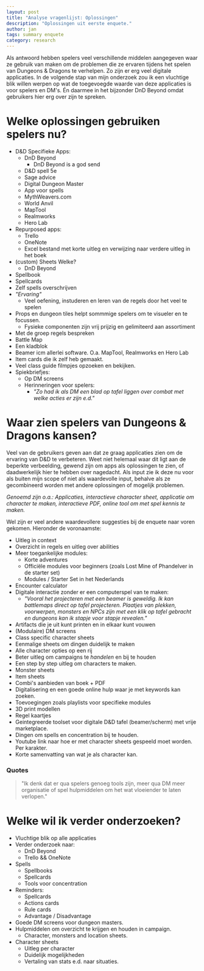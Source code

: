 ```yaml
---
layout: post
title: "Analyse vragenlijst: Oplossingen"
description: "Oplossingen uit eerste enquete."
author: jan
tags: summary enquete
category: research
---
```


Als antwoord hebben spelers veel verschillende middelen aangegeven waar ze gebruik van maken om de problemen die ze ervaren tijdens het spelen van Dungeons & Dragons te verhelpen. Zo zijn er erg veel digitale applicaties. In de volgende stap van mijn onderzoek zou ik een vluchtige blik willen werpen op wat de toegevoegde waarde van deze applicaties is voor spelers en DM's. Én daarmee in het bijzonder DnD Beyond omdat gebruikers hier erg over zijn te spreken.

# Welke oplossingen gebruiken spelers nu?

- D&D Specifieke Apps:
	- DnD Beyond
		- DnD Beyond is a god send
	- D&D spell 5e
	- Sage advice
	- Digital Dungeon Master
	- App voor spells
	- MythWeavers.com
		<!-- - Character sheets?  -->
	- World Anvil
	- MapTool
	- Realmworks
	- Hero Lab
- Repurposed apps:
	- Trello
	- OneNote
	- Excel bestand met korte uitleg en verwijzing naar verdere uitleg in het boek
- (custom) Sheets
	Welke?
	- DnD Beyond
- Spellbook
- Spellcards
- Zelf spells overschrijven
- _"Ervaring"_
	- Veel oefening, instuderen en leren van de regels door het veel te spelen
- Props en dungeon tiles helpt sommmige spelers om te visueler en te focussen.
	- Fysieke componenten zijn vrij prijzig en gelimiteerd aan assortiment
- Met de groep regels bespreken
- Battle Map
- Een kladblok
- Beamer icm allerlei software. O.a. MapTool, Realmworks en Hero Lab
- Item cards die ik zelf heb gemaakt.
- Veel class guide filmpjes opzoeken en bekijken.
- Spiekbriefjes:
	- Op DM screens
	- Herinneringen voor spelers:
		- *"Zo had ik als DM een blad op tafel liggen over combat met welke acties er zijn e.d."*


# Waar zien spelers van Dungeons & Dragons kansen?
Veel van de gebruikers geven aan dat ze graag applicaties zien om de ervaring van D&D te verbeteren. Weet niet helemaal waar dit ligt aan de beperkte verbeelding, gewend zijn om apps als oplossingen te zien, of daadwerkelijk hier te hebben over nagedacht. Als input zie ik deze nu voor als buiten mijn scope of niet als waardevolle input, behalve als ze gecombineerd worden met andere oplossingen of mogelijk problemen. 

_Genoemd zijn o.a.: Applicaties, interactieve character sheet, applicatie om character te maken, interactieve PDF, online tool om met spel kennis te maken._

Wel zijn er veel andere waardevollere suggesties bij de enquete naar voren gekomen. Hieronder de voronaamste:

- Uitleg in context	<!-- - Interactief? -->
- Overzicht in regels en uitleg over abilities 
- Meer toegankelijke modules:
	- Korte adventures
	- Officiële modules voor beginners (zoals Lost Mine of Phandelver in de starter set)
	- Modules / Starter Set in het Nederlands
- Encounter calculator
- Digitale interactie zonder er een computerspel van te maken:
	- _"Vooral het projecteren met een beamer is geweldig. Ik kan battlemaps direct op tafel projecteren. Plaatjes van plekken, voorwerpen, monsters en NPCs zijn met een klik op tafel gebracht en dungeons kan ik stapje voor stapje revealen."_
- Artifacts die je uit kunt printen en in elkaar kunt vouwen
- (Modulaire) DM screens
- Class specific character sheets
- Eenmalige sheets om dingen duidelijk te maken
- Alle character opties op een rij
- Beter uitleg om campaigns te _handelen_ en bij te houden
- Een step by step uitleg om characters te maken.
- Monster sheets
- Item sheets
- Combi's aanbieden van boek + PDF
- Digitalisering en een goede online hulp waar je met keywords kan zoeken.
- Toevoegingen zoals playlists voor specifieke modules
- 3D print modellen
- Regel kaartjes
- Geintegreerde toolset voor digitale D&D tafel (beamer/scherm) met vrije marketplace.
- Dingen om spells en concentration bij te houden.
- Youtube link naar hoe er met character sheets gespeeld moet worden. Per karakter.
- Korte samenvatting van wat je als character kan.


### Quotes

> "Ik denk dat er qua spelers genoeg tools zijn, meer qua DM meer organisatie of spel hulpmiddelen om het wat vloeiender te laten verlopen."

# Welke wil ik verder onderzoeken?
- Vluchtige blik op alle applicaties
- Verder onderzoek naar: 
	- DnD Beyond
	- Trello && OneNote
- Spells
	- Spellbooks
	- Spellcards
	- Tools voor concentration 
- Reminders:
	- Spellcards
	- Actions cards
	- Rule cards
	- Advantage / Disadvantage
- Goede DM screens voor dungeon masters.
- Hulpmiddelen om overzicht te krijgen en houden in campaign.
	- Character, monsters and location sheets.
- Character sheets
	- Uitleg per character
	- Duidelijk mogelijkheden
	- Vertaling van stats e.d. naar situaties.